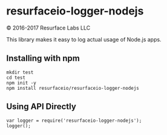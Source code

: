# resurfaceio-logger-nodejs
&copy; 2016-2017 Resurface Labs LLC

This library makes it easy to log actual usage of Node.js apps.

## Installing with npm

```
mkdir test
cd test
npm init -y
npm install resurfaceio/resurfaceio-logger-nodejs
```

## Using API Directly

```
var logger = require('resurfaceio-logger-nodejs');
logger();
```
